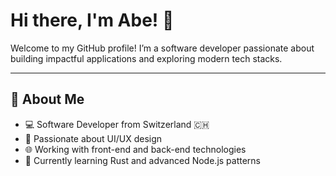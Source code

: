 # Hi there, I'm Abe! 👋

Welcome to my GitHub profile! I’m a software developer passionate about building impactful applications and exploring modern tech stacks.

---

## 🚀 About Me

- 💻 Software Developer from Switzerland 🇨🇭
- 🎨 Passionate about UI/UX design
- 🌐 Working with front-end and back-end technologies
- 🌱 Currently learning Rust and advanced Node.js patterns



